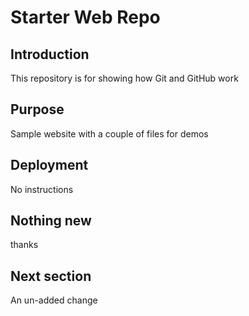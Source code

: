 # Starter Web Repo

## Introduction

This repository is for showing how Git and GitHub work

## Purpose

Sample website with a couple of files for demos

## Deployment

No instructions

##  Nothing new
thanks

## Next section
An un-added change

